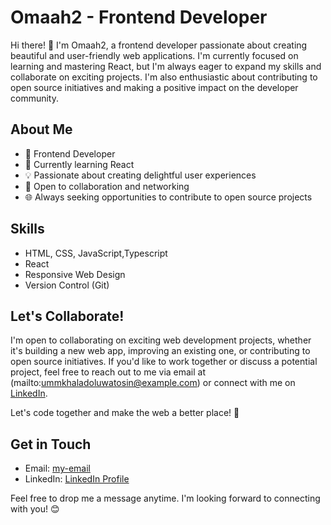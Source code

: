 # Omaah2 - Frontend Developer

Hi there! 👋 I'm Omaah2, a frontend developer passionate about creating beautiful and user-friendly web applications. I'm currently focused on learning and mastering React, but I'm always eager to expand my skills and collaborate on exciting projects. I'm also enthusiastic about contributing to open source initiatives and making a positive impact on the developer community.

## About Me

- 🌟 Frontend Developer
- 🚀 Currently learning React
- 💡 Passionate about creating delightful user experiences
- 💬 Open to collaboration and networking
- 🌐 Always seeking opportunities to contribute to open source projects

## Skills

- HTML, CSS, JavaScript,Typescript
- React
- Responsive Web Design
- Version Control (Git)



## Let's Collaborate!

I'm open to collaborating on exciting web development projects, whether it's building a new web app, improving an existing one, or contributing to open source initiatives. If you'd like to work together or discuss a potential project, feel free to reach out to me via email at (mailto:ummkhaladoluwatosin@example.com) or connect with me on [LinkedIn](www.linkedin.com/in/ummkhalad-oluwatosin-737b8a253).

Let's code together and make the web a better place! 🚀

## Get in Touch

- Email: [my-email](mailto:ummkhaladoluwatosin@example.com)
- LinkedIn: [LinkedIn Profile](www.linkedin.com/in/ummkhalad-oluwatosin-737b8a253)

Feel free to drop me a message anytime. I'm looking forward to connecting with you! 😊
